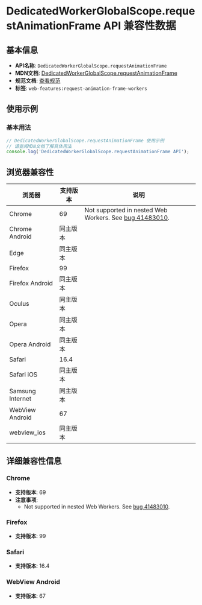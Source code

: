 # DedicatedWorkerGlobalScope.requestAnimationFrame API 兼容性数据

## 基本信息

- **API名称**: `DedicatedWorkerGlobalScope.requestAnimationFrame`
- **MDN文档**: [DedicatedWorkerGlobalScope.requestAnimationFrame](https://developer.mozilla.org/docs/Web/API/DedicatedWorkerGlobalScope/requestAnimationFrame)
- **规范文档**: [查看规范](https://html.spec.whatwg.org/multipage/imagebitmap-and-animations.html#dom-animationframeprovider-requestanimationframe)
- **标签**: `web-features:request-animation-frame-workers`

## 使用示例

### 基本用法

```javascript
// DedicatedWorkerGlobalScope.requestAnimationFrame 使用示例
// 请查阅MDN文档了解具体用法
console.log('DedicatedWorkerGlobalScope.requestAnimationFrame API');
```

## 浏览器兼容性

| 浏览器 | 支持版本 | 说明 |
|--------|----------|------|
| Chrome | 69 | Not supported in nested Web Workers. See [bug 41483010](https://crbug.com/41483010). |
| Chrome Android | 同主版本 |  |
| Edge | 同主版本 |  |
| Firefox | 99 |  |
| Firefox Android | 同主版本 |  |
| Oculus | 同主版本 |  |
| Opera | 同主版本 |  |
| Opera Android | 同主版本 |  |
| Safari | 16.4 |  |
| Safari iOS | 同主版本 |  |
| Samsung Internet | 同主版本 |  |
| WebView Android | 67 |  |
| webview_ios | 同主版本 |  |

## 详细兼容性信息

### Chrome

- **支持版本**: 69
- **注意事项**:
  - Not supported in nested Web Workers. See [bug 41483010](https://crbug.com/41483010).

### Firefox

- **支持版本**: 99

### Safari

- **支持版本**: 16.4

### WebView Android

- **支持版本**: 67

